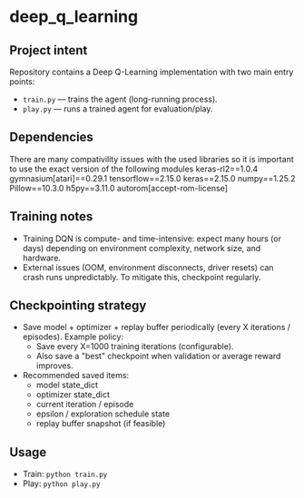 # deep_q_learning

## Project intent
Repository contains a Deep Q-Learning implementation with two main entry points:
- `train.py` — trains the agent (long-running process).
- `play.py` — runs a trained agent for evaluation/play.

## Dependencies
There are many compativility issues with the used libraries so it is important to use the exact version of the following modules
keras-rl2==1.0.4
gymnasium[atari]==0.29.1
tensorflow==2.15.0
keras==2.15.0
numpy==1.25.2
Pillow==10.3.0
h5py==3.11.0
autorom[accept-rom-license]

## Training notes
- Training DQN is compute- and time-intensive: expect many hours (or days) depending on environment complexity, network size, and hardware.
- External issues (OOM, environment disconnects, driver resets) can crash runs unpredictably. To mitigate this, checkpoint regularly.

## Checkpointing strategy
- Save model + optimizer + replay buffer periodically (every X iterations / episodes). Example policy:
    - Save every X=1000 training iterations (configurable).
    - Also save a "best" checkpoint when validation or average reward improves.
- Recommended saved items:
    - model state_dict
    - optimizer state_dict
    - current iteration / episode
    - epsilon / exploration schedule state
    - replay buffer snapshot (if feasible)

## Usage
- Train: `python train.py`
- Play: `python play.py`

